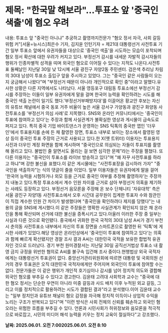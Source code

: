 # **제목: "한국말 해보라"…투표소 앞 '중국인 색출'에 혐오 우려**

  내용: 투표소 앞 "중국인 아니냐" 추궁하고 촬영까지전문가 "혐오 정서 자극, 사회 갈등 위험 커"[서울=뉴시스]최은수 기자, 김지윤 인턴기자 = 제21대 대통령선거 사전투표 기간 일부 투표소 앞에서 유권자들을 대상으로 '중국인 색출'을 시도하는 모습이 포착되며 혐오 정서 확산에 대한 우려가 커지고 있다. 부정선거 감시를 내세운 자발적 감시자들의 행위가 인종차별적 성격을 띠며 외국인 혐오로 이어질 수 있다는 지적도 나온다.사전투표 둘째날인 지난달 30일 낮 12시께 서울 광진구 자양2동 주민센터. 검은색 추리닝 차림의 30대 남성이 투표소 출입구 앞을 주시하고 있었다. 그는 "중국인 같은 사람들이 오는지 궁금해서 나왔다"며 "부정선거 때문이 아니라 개인적으로 확인 중"이라고 말했다.유사한 상황은 다른 지역에서도 나타났다. 서울 영등포구 대림동 투표소에선 부정선거 감시를 주장하는 이들이 일부 유권자에게 말을 걸며 한국어 능력을 확인하려는 시도를 해 중국인 색출 논란이 일기도 했다.'부정선거부패방지대'를 이끌어온 황교안 후보는 자신의 유튜브 채널에서 중국 동포 거주 비율이 높은 서울 강서구 가양동과 광진구 화양동 사전투표소를 '부정선거 의심 사례'로 지목했다. SNS와 온라인 커뮤니티에서는 '중국인이 투표에 참여하고 있다'는 주장과 함께 사실관계가 불확실한 영상과 게시물이 급속도로 퍼지고 있다. 특히 중국 기업 바이트댄스가 운영하는 SNS 틱톡의 중국판 앱인 '더우인'에서 투표용지를 손에 든 채 촬영한 장면, 투표소 내부로 보이는 장소에서 촬영된 영상 등이 중국인 투표 주장의 근거로 사용되고 있다.한 X(옛 트위터) 이용자는 투표용지 사진과 더우인 계정 화면을 함께 게시하며 “중국인으로 의심되는 자들이 투표지를 촬영해 올리고 있다. 불법인 줄 알면서도 올리는 걸 보면 심각한 문제”라는 주장을 펼쳤다. 또 다른 이용자는 "중국인이 투표소를 라이브 방송하고 있다"며 "왜 자꾸 사전투표를 하라고 하냐"며 강한 불신을 표했다.이 같은 게시물에는 "사전투표장을 감시하러 가자" "중국인을 색출하자"는 식의 댓글이 줄을 이었다. 일부 이용자들은 유권자에게 말을 걸어 '한국어 능력을 시험하거나 외모 등을 근거로 중국인 여부를 추정해 촬영하자'는 주장까지 내놓고 있다.특정 투표소에서 계수 인원 차이를 근거로 삼아 부정선거 의혹을 제기하는 사례도 등장하고 있다. 부정선거 음모론을 주장해 온 보수 단체니티 '자유대학' 측은 서울 광진구 자양1동 사전투표소에서 오후 시간대 공무원이 집계한 투표자 수와 참관인이 직접 계수한 인원 간 차이가 발생했다며 "중국인을 확인하려다 제지를 당했다"는 내용의 글을 SNS에 게시했다.이 같은 주장들은 명확한 사실관계가 확인되지 않은 채 온라인을 통해 확산되며 선거에 대한 불신을 증폭시키고 있다.아울러 이러한 주장 중 일부는 사실과 다른 것으로 확인됐다. 중국에서 귀화한 한국 국적의 30대 남성 A씨가 경기 부천시 춘의동 사전투표소 내부에서 자신의 투표 장면을 스마트폰으로 촬영한 뒤 '틱톡'에 게시한 사례가 있었다.해당 영상은 온라인상에서 '중국인이 투표에 참여하고 있다'는 의혹과 함께 빠르게 확산됐지만 경찰 조사 결과 A씨는 대한민국 국적을 보유한 합법적 유권자인 것으로 드러났다. 경기 부천 원미경찰서는 지난달 30일 공직선거법상 투표소 내 촬영 금지 규정을 위반한 혐의로 A씨를 불구속 입건해 조사 중이다.현행법상 외국 국적자에게는 대통령선거 투표권이 없다. 중앙선거관리위원회에 따르면 대통령 및 국회의원 선거의 경우 투표권은 오직 대한민국 국적자에게만 주어지며 외국인이 투표에 참여할 수는 없다. 전문가들은 이 같은 행위가 개인적 호기심이나 감시를 넘어 정치적 의도와 결합해 외국인 혐오를 부추길 수 있다고 경고한다. 김윤태 고려대 사회학과 교수는 "중국에 대한 혐오 정서는 단순한 우연이 아니라 미중 갈등과 사드 배치 이후 누적된 외교 갈등, 그리고 이를 정치적으로 활용하려는 시도가 결합된 결과"라고 분석했다.이어 김윤태 교수는 "일부 정치인과 유튜브 채널이 혐오 감정을 자극해 정치적 이득이나 상업적 수익을 노리는 구조가 반복되고 있다"며 "이런 방식은 사회 전체의 신뢰를 훼손하고 외국인 혐오라는 위험한 흐름을 부추길 수 있다. 언론과 시민사회가 허위정보와 음모론을 적극적으로 바로잡고, 시민의 미디어 해석 능력을 키우는 정치 교육이 절실하다"고 강조했다．

  **날짜: 2025.06.01. 오전 7:002025.06.01. 오전 8:10**